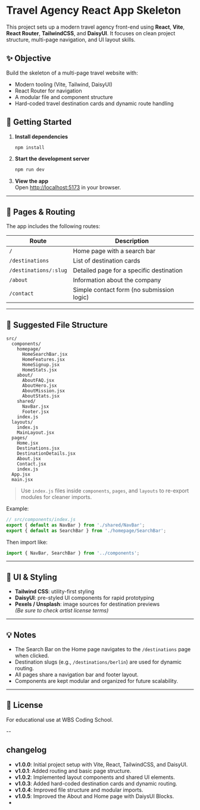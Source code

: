 # Travel Agency React App Skeleton

This project sets up a modern travel agency front-end using **React**, **Vite**, **React Router**, **TailwindCSS**, and **DaisyUI**. It focuses on clean project structure, multi-page navigation, and UI layout skills.

## ✨ Objective

Build the skeleton of a multi-page travel website with:

- Modern tooling (Vite, Tailwind, DaisyUI)
- React Router for navigation
- A modular file and component structure
- Hard-coded travel destination cards and dynamic route handling

## 🚀 Getting Started

1. **Install dependencies**  
   ```bash
   npm install
   ```

2. **Start the development server**  
   ```bash
   npm run dev
   ```

3. **View the app**  
   Open [http://localhost:5173](http://localhost:5173) in your browser.

---

## 🧭 Pages & Routing

The app includes the following routes:

| Route               | Description                                |
|--------------------|--------------------------------------------|
| `/`                | Home page with a search bar                |
| `/destinations`    | List of destination cards                  |
| `/destinations/:slug` | Detailed page for a specific destination |
| `/about`           | Information about the company              |
| `/contact`         | Simple contact form (no submission logic)  |

---

## 📁 Suggested File Structure

```
src/
  components/
    homepage/
      HomeSearchBar.jsx
      HomeFeatures.jsx
      HomeSignup.jsx
      HomeStats.jsx
    about/
      AboutFAQ.jsx
      AboutHero.jsx
      AboutMission.jsx
      AboutStats.jsx
    shared/
      NavBar.jsx
      Footer.jsx
    index.js
  layouts/
    index.js
    MainLayout.jsx
  pages/
    Home.jsx
    Destinations.jsx
    DestinationDetails.jsx
    About.jsx
    Contact.jsx
    index.js
  App.jsx
  main.jsx
```

> Use `index.js` files inside `components`, `pages`, and `layouts` to re-export modules for cleaner imports.

Example:
```js
// src/components/index.js
export { default as NavBar } from './shared/NavBar';
export { default as SearchBar } from './homepage/SearchBar';
```

Then import like:
```js
import { NavBar, SearchBar } from '../components';
```

---

## 🎨 UI & Styling

- **Tailwind CSS**: utility-first styling
- **DaisyUI**: pre-styled UI components for rapid prototyping
- **Pexels / Unsplash**: image sources for destination previews  
  *(Be sure to check artist license terms)*

---

## 💡 Notes

- The Search Bar on the Home page navigates to the `/destinations` page when clicked.
- Destination slugs (e.g., `/destinations/berlin`) are used for dynamic routing.
- All pages share a navigation bar and footer layout.
- Components are kept modular and organized for future scalability.

---

## 🏁 License

For educational use at WBS Coding School.

--

## changelog

- **v1.0.0**: Initial project setup with Vite, React, TailwindCSS, and DaisyUI.
- **v1.0.1**: Added routing and basic page structure.
- **v1.0.2**: Implemented layout components and shared UI elements.
- **v1.0.3**: Added hard-coded destination cards and dynamic routing.
- **v1.0.4**: Improved file structure and modular imports.
- **v1.0.5**: Improved the About and Home page with DaiysUI Blocks.
- 
